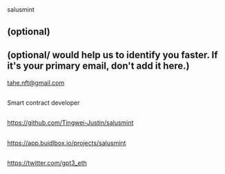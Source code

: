 ## <PROJECT NAME>

salusmint

## <YOUR FULL NAME> (optional)

## <Used Email in Buidlbox> (optional/ would help us to identify you faster. If it's your primary email, don't add it here.)

tahe.nft@gmail.com

## <YOUR ROLE ON THE TEAM>

Smart contract developer

## <LINK TO THE PROJECT REPOSITORY>

https://github.com/Tingwei-Justin/salusmint
  


## <LINK TO BUIDLBOX SUBMISSION>
  
https://app.buidlbox.io/projects/salusmint

## <ANY LINKS TO YOUR SOCIALS THAT YOU WANT PEOPLE TO SEE WHO MIGHT COME ACROSS YOUR SUBMISSION IN THE FUTURE>
  
https://twitter.com/gpt3_eth
